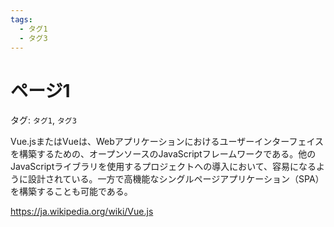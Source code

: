 ```yaml
---
tags:
  - タグ1
  - タグ3
---
```


# ページ1

タグ: `タグ1`, `タグ3`

Vue.jsまたはVueは、Webアプリケーションにおけるユーザーインターフェイスを構築するための、オープンソースのJavaScriptフレームワークである。他のJavaScriptライブラリを使用するプロジェクトへの導入において、容易になるように設計されている。一方で高機能なシングルページアプリケーション（SPA）を構築することも可能である。

https://ja.wikipedia.org/wiki/Vue.js
